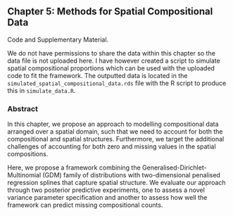 ## Chapter 5: Methods for Spatial Compositional Data

Code and Supplementary Material.

We do not have permissions to share the data within this chapter so the data file is not uploaded here. 
I have however created a script to simulate spatial compositional proportions which can be used with the uploaded code to fit the framework. The outputted data is located in the `simulated_spatial_compositional_data.rds` file with the R script to produce this in `simulate_data.R`.


### Abstract

In this chapter, we propose an approach to modelling compositional data arranged over
a spatial domain, such that we need to account for both the compositional and spatial
structures. Furthermore, we target the additional challenges of accounting for both zero and
missing values in the spatial compositions.

Here, we propose a framework combining the Generalised-Dirichlet-Multinomial (GDM)
family of distributions with two-dimensional penalised regression splines that capture spatial
structure. We evaluate our approach through two posterior predictive experiments, one to
assess a novel variance parameter specification and another to assess how well the framework
can predict missing compositional counts.

